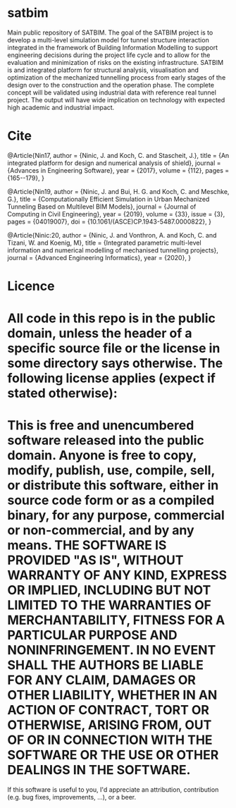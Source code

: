 # satbim
Main public repository of SATBIM.
The goal of the SATBIM project is to develop a multi-level simulation model for tunnel structure interaction integrated in the framework of Building Information Modelling to support engineering decisions during the project life cycle and to allow for the evaluation and minimization of risks on the existing infrastructure. SATBIM is and integrated platform for structural analysis, visualisation and optimization of the mechanized tunnelling process from early stages of the design over to the construction and the operation phase. The complete concept will be validated using industrial data with reference real tunnel project. The output will have wide implication on technology with expected high academic and industrial impact.

# Cite

@Article{Nin17,
  author  = {Ninic, J. and Koch, C. and Stascheit, J.},
  title   = {An integrated platform for design and numerical analysis of shield},
  journal = {Advances in Engineering Software},
  year    = {2017},
  volume  = {112},
  pages   = {165--179},
}

@Article{Nin19,
  author  = {Ninic, J. and Bui, H. G. and Koch, C. and Meschke, G.},
  title   = {Computationally Efficient Simulation in Urban Mechanized Tunneling Based on Multilevel BIM Models},
  journal = {Journal of Computing in Civil Engineering},
  year    = {2019},
  volume  = {33},
  issue   = {3},
  pages   = {04019007},
  doi     = {10.1061/(ASCE)CP.1943-5487.0000822},
}


@Article{Ninic:20,
  author  = {Ninic, J. and Vonthron, A. and Koch, C. and Tizani, W. and Koenig, M},
  title   = {Integrated parametric multi-level information and numerical modelling of mechanised tunnelling projects},
  journal = {Advanced Engineering Informatics},
  year    = {2020},
}

# Licence

All code in this repo is in the public domain, unless the header of a specific source file or the license in some directory says otherwise. The following license applies (expect if stated otherwise):
=======================================================================
This is free and unencumbered software released into the public domain.
Anyone is free to copy, modify, publish, use, compile, sell, or distribute this software, either in source code form or as a compiled binary, for any purpose, commercial or non-commercial, and by any means.
THE SOFTWARE IS PROVIDED "AS IS", WITHOUT WARRANTY OF ANY KIND, EXPRESS OR IMPLIED, INCLUDING BUT NOT LIMITED TO THE WARRANTIES OF MERCHANTABILITY, FITNESS FOR A PARTICULAR PURPOSE AND NONINFRINGEMENT. IN NO EVENT SHALL THE AUTHORS BE LIABLE FOR ANY CLAIM, DAMAGES OR OTHER LIABILITY, WHETHER IN AN ACTION OF CONTRACT, TORT OR OTHERWISE, ARISING FROM, OUT OF OR IN CONNECTION WITH THE SOFTWARE OR THE USE OR OTHER DEALINGS IN THE SOFTWARE.
=======================================================================
If this software is useful to you, I'd appreciate an attribution, contribution (e.g. bug fixes, improvements, ...), or a beer.
